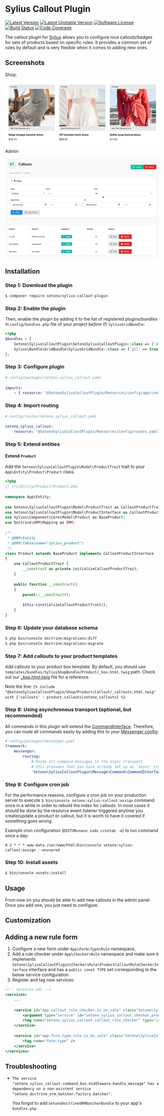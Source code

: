 # Sylius Callout Plugin

[![Latest Version][ico-version]][link-packagist]
[![Latest Unstable Version][ico-unstable-version]][link-packagist]
[![Software License][ico-license]](LICENSE)
[![Build Status][ico-github-actions]][link-github-actions]
[![Code Coverage][ico-code-coverage]][link-code-coverage]

The callout plugin for [Sylius](https://sylius.com/) allows you to configure nice callouts/badges for sets of products
based on specific rules. It provides a common set of rules by default and is very flexible when it comes to adding new ones.

## Screenshots

Shop:

![Screenshot showing callouts on product list](docs/images/shop-product-callouts.png)

Admin:

![Screenshot showing admin callouts list](docs/images/admin-callout-index.png)

## Installation

### Step 1: Download the plugin

```bash
$ composer require setono/sylius-callout-plugin
```

### Step 2: Enable the plugin

Then, enable the plugin by adding it to the list of registered plugins/bundles
in `config/bundles.php` file of your project *before* (!) `SyliusGridBundle`:

```php
<?php
$bundles = [
    Setono\SyliusCalloutPlugin\SetonoSyliusCalloutPlugin::class => ['all' => true],
    Sylius\Bundle\GridBundle\SyliusGridBundle::class => ['all' => true],
];
```

### Step 3: Configure plugin
```yaml
# config/packages/setono_sylius_callout.yaml

imports:
    - { resource: "@SetonoSyliusCalloutPlugin/Resources/config/app/config.yaml" }
```

### Step 4: Import routing

```yaml
# config/routes/setono_sylius_callout.yaml

setono_sylius_callout:
    resource: "@SetonoSyliusCalloutPlugin/Resources/config/routes.yaml"
```

### Step 5: Extend entities

#### Extend `Product`

Add the `Setono\SyliusCalloutPlugin\Model\ProductTrait` trait to your `App\Entity\Product\Product` class.

```php
<?php 
// src/Entity/Product/Product.php

namespace App\Entity;

use Setono\SyliusCalloutPlugin\Model\ProductTrait as CalloutProductTrait;
use Setono\SyliusCalloutPlugin\Model\ProductInterface as CalloutProductInterface;
use Sylius\Component\Core\Model\Product as BaseProduct;
use Doctrine\ORM\Mapping as ORM;

/**
 * @ORM\Entity
 * @ORM\Table(name="sylius_product")
 */
class Product extends BaseProduct implements CalloutProductInterface
{
    use CalloutProductTrait {
        __construct as private initializeCalloutProductTrait;
    }
  
    public function __construct()
    {
        parent::__construct();
        
        $this->initializeCalloutProductTrait();
    }
}
```

### Step 6: Update your database schema

```bash
$ php bin/console doctrine:migrations:diff
$ php bin/console doctrine:migrations:migrate
```
 
### Step 7: Add callouts to your product templates 
Add callouts to your product box template. By default, you should use `templates/bundles/SyliusShopBundle/Product/_box.html.twig` 
path. Check out our [_box.html.twig](tests/Application/templates/bundles/SyliusShopBundle/Product/_box.html.twig) file for a reference.

Note the line: `{% include "@SetonoSyliusCalloutPlugin/Shop/Product/Callout/_callouts.html.twig" with {'callouts' : product.callouts|setono_callouts} %}`.

### Step 8: Using asynchronous transport (optional, but recommended)

All commands in this plugin will extend the [CommandInterface](src/Message/Command/CommandInterface.php).
Therefore, you can route all commands easily by adding this to your [Messenger config](https://symfony.com/doc/current/messenger.html#routing-messages-to-a-transport):

```yaml
# config/packages/messenger.yaml
framework:
    messenger:
        routing:
            # Route all command messages to the async transport
            # This presumes that you have already set up an 'async' transport
            'Setono\SyliusCalloutPlugin\Message\Command\CommandInterface': async
```

### Step 9: Configure cron job
For the performance reasons, configure a cron job on your production server to execute `$ bin/console setono:sylius-callout:assign` command 
once in a while in order to rebuild the index for callouts. In most cases it should be done by the resource event listener
triggered anytime you create/update a product or callout, but it is worth to have it covered if something goes wrong.

Example cron configuration (`EDITOR=nano sudo crontab -e`) to run command once a day:

```
0 2 * * * www-data /var/www/html/bin/console setono:sylius-callout:assign --env=prod
```

### Step 10: Install assets
```bash
$ bin/console assets:install
```

## Usage

From now on you should be able to add new callouts in the admin panel. Once you add one, you just need to configure.

## Customization

Adding a new rule form
----------------------

1. Configure a new form under `App\Form\Type\Rule` namespace,
2. Add a rule checker under `App\Checker\Rule` namespace and
make sure it implements `Setono\SyliusCalloutPlugin\Checker\Rule\ProductCalloutRuleCheckerInterface` interface and has a `public const TYPE` 
set corresponding to the below service configuration 
3. Register and tag new services:
```xml
<!-- services.xml -->
<services>
    ...
    
    <service id="app.callout_rule_checker.is_on_sale" class="Setono\SyliusCalloutPlugin\Callout\Checker\Rule\IsOnSaleRuleChecker">
        <argument type="service" id="setono_sylius_callout.checker.product_promotion" />
        <tag name="setono_sylius_callout.callout_rule_checker" type="is_on_sale" label="setono_sylius_callout.ui.is_on_sale" form-type="Setono\SyliusCalloutPlugin\Form\Type\Rule\IsOnSaleConfigurationType" />
    </service>
    
    <service id="app.form.type.rule.is_on_sale" class="Setono\SyliusCalloutPlugin\Form\Type\Rule\IsOnSaleConfigurationType">
        <tag name="form.type" />
    </service>
</services>
```

## Troubleshooting

- `The service "setono_sylius_callout.command_bus.middleware.handle_message" has a dependency on a non-existent service "setono_doctrine_orm_batcher.factory.batcher".`

  You forgot to add `SetonoDoctrineORMBatcherBundle` to your app's `bundles.php`

[ico-version]: https://poser.pugx.org/setono/sylius-callout-plugin/v/stable
[ico-unstable-version]: https://poser.pugx.org/setono/sylius-callout-plugin/v/unstable
[ico-license]: https://poser.pugx.org/setono/sylius-callout-plugin/license
[ico-github-actions]: https://github.com/Setono/SyliusCalloutPlugin/workflows/build/badge.svg
[ico-code-coverage]: https://codecov.io/gh/Setono/SyliusCalloutPlugin/branch/master/graph/badge.svg

[link-packagist]: https://packagist.org/packages/setono/sylius-callout-plugin
[link-github-actions]: https://github.com/Setono/SyliusCalloutPlugin/actions
[link-code-coverage]: https://codecov.io/gh/Setono/SyliusCalloutPlugin
